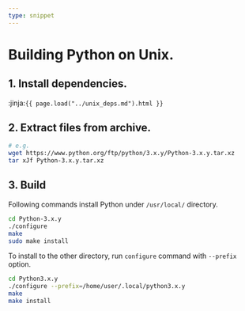 ```yaml
---
type: snippet
---
```



# Building Python on Unix.



## 1. Install dependencies.

:jinja:`{{ page.load("../unix_deps.md").html }}`


## 2. Extract files from archive.

```sh
# e.g.
wget https://www.python.org/ftp/python/3.x.y/Python-3.x.y.tar.xz
tar xJf Python-3.x.y.tar.xz
```


## 3. Build

Following commands install Python under `/usr/local/` directory.

```sh
cd Python-3.x.y
./configure
make
sudo make install
```

To install to the other directory, run `configure` command with `--prefix` option.

```sh
cd Python3.x.y
./configure --prefix=/home/user/.local/python3.x.y
make
make install
```
